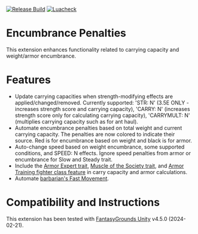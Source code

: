 [![Release Build](https://github.com/bmos/FG-PFRPG-Encumbrance-Penalties/actions/workflows/release.yml/badge.svg)](https://github.com/bmos/FG-PFRPG-Encumbrance-Penalties/actions/workflows/release.yml) [![Luacheck](https://github.com/bmos/FG-PFRPG-Encumbrance-Penalties/actions/workflows/luacheck.yml/badge.svg)](https://github.com/bmos/FG-PFRPG-Encumbrance-Penalties/actions/workflows/luacheck.yml)

# Encumbrance Penalties
This extension enhances functionality related to carrying capacity and weight/armor encumbrance.

# Features
* Update carrying capacities when strength-modifying effects are applied/changed/removed. Currently supported: 'STR: N' (3.5E ONLY - increases strength score and carrying capacity), 'CARRY: N' (increases strength score only for calculating carrying capacity), 'CARRYMULT: N' (multiplies carrying capacity such as for ant haul).
* Automate encumbrance penalties based on total weight and current carrying capacity. The penalties are now colored to indicate their source. Red is for encumbrance based on weight and black is for armor.
* Auto-change speed based on weight encumbrance, some supported conditions, and SPEED: N effects. Ignore speed penalties from armor or encumbrance for Slow and Steady trait.
* Include the [Armor Expert trait](https://www.d20pfsrd.com/traits/combat-traits/armor-expert/), [Muscle of the Society trait](https://www.d20pfsrd.com/traits/combat-traits/muscle-of-the-society/), and [Armor Training fighter class feature](https://www.d20pfsrd.com/classes/Core-Classes/Fighter/#Armor_Training_Ex) in carry capacity and armor calculations.
* Automate [barbarian's Fast Movement](https://www.aonprd.com/ClassDisplay.aspx?ItemName=Barbarian).

# Compatibility and Instructions
This extension has been tested with [FantasyGrounds Unity](https://www.fantasygrounds.com/home/FantasyGroundsUnity.php) v4.5.0 (2024-02-21).
